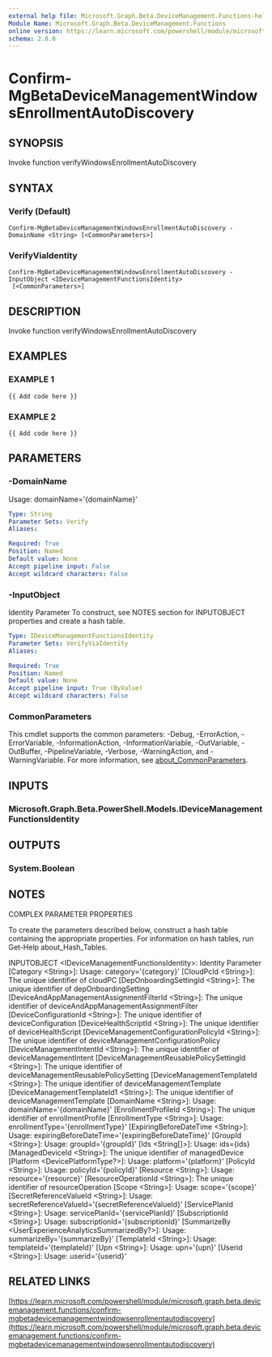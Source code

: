 ```yaml
---
external help file: Microsoft.Graph.Beta.DeviceManagement.Functions-help.xml
Module Name: Microsoft.Graph.Beta.DeviceManagement.Functions
online version: https://learn.microsoft.com/powershell/module/microsoft.graph.beta.devicemanagement.functions/confirm-mgbetadevicemanagementwindowsenrollmentautodiscovery
schema: 2.0.0
---
```


# Confirm-MgBetaDeviceManagementWindowsEnrollmentAutoDiscovery

## SYNOPSIS
Invoke function verifyWindowsEnrollmentAutoDiscovery

## SYNTAX

### Verify (Default)
```
Confirm-MgBetaDeviceManagementWindowsEnrollmentAutoDiscovery -DomainName <String> [<CommonParameters>]
```

### VerifyViaIdentity
```
Confirm-MgBetaDeviceManagementWindowsEnrollmentAutoDiscovery -InputObject <IDeviceManagementFunctionsIdentity>
 [<CommonParameters>]
```

## DESCRIPTION
Invoke function verifyWindowsEnrollmentAutoDiscovery

## EXAMPLES

### EXAMPLE 1
```
{{ Add code here }}
```

### EXAMPLE 2
```
{{ Add code here }}
```

## PARAMETERS

### -DomainName
Usage: domainName='{domainName}'

```yaml
Type: String
Parameter Sets: Verify
Aliases:

Required: True
Position: Named
Default value: None
Accept pipeline input: False
Accept wildcard characters: False
```

### -InputObject
Identity Parameter
To construct, see NOTES section for INPUTOBJECT properties and create a hash table.

```yaml
Type: IDeviceManagementFunctionsIdentity
Parameter Sets: VerifyViaIdentity
Aliases:

Required: True
Position: Named
Default value: None
Accept pipeline input: True (ByValue)
Accept wildcard characters: False
```

### CommonParameters
This cmdlet supports the common parameters: -Debug, -ErrorAction, -ErrorVariable, -InformationAction, -InformationVariable, -OutVariable, -OutBuffer, -PipelineVariable, -Verbose, -WarningAction, and -WarningVariable. For more information, see [about_CommonParameters](http://go.microsoft.com/fwlink/?LinkID=113216).

## INPUTS

### Microsoft.Graph.Beta.PowerShell.Models.IDeviceManagementFunctionsIdentity
## OUTPUTS

### System.Boolean
## NOTES
COMPLEX PARAMETER PROPERTIES

To create the parameters described below, construct a hash table containing the appropriate properties.
For information on hash tables, run Get-Help about_Hash_Tables.

INPUTOBJECT \<IDeviceManagementFunctionsIdentity\>: Identity Parameter
  \[Category \<String\>\]: Usage: category='{category}'
  \[CloudPcId \<String\>\]: The unique identifier of cloudPC
  \[DepOnboardingSettingId \<String\>\]: The unique identifier of depOnboardingSetting
  \[DeviceAndAppManagementAssignmentFilterId \<String\>\]: The unique identifier of deviceAndAppManagementAssignmentFilter
  \[DeviceConfigurationId \<String\>\]: The unique identifier of deviceConfiguration
  \[DeviceHealthScriptId \<String\>\]: The unique identifier of deviceHealthScript
  \[DeviceManagementConfigurationPolicyId \<String\>\]: The unique identifier of deviceManagementConfigurationPolicy
  \[DeviceManagementIntentId \<String\>\]: The unique identifier of deviceManagementIntent
  \[DeviceManagementReusablePolicySettingId \<String\>\]: The unique identifier of deviceManagementReusablePolicySetting
  \[DeviceManagementTemplateId \<String\>\]: The unique identifier of deviceManagementTemplate
  \[DeviceManagementTemplateId1 \<String\>\]: The unique identifier of deviceManagementTemplate
  \[DomainName \<String\>\]: Usage: domainName='{domainName}'
  \[EnrollmentProfileId \<String\>\]: The unique identifier of enrollmentProfile
  \[EnrollmentType \<String\>\]: Usage: enrollmentType='{enrollmentType}'
  \[ExpiringBeforeDateTime \<String\>\]: Usage: expiringBeforeDateTime='{expiringBeforeDateTime}'
  \[GroupId \<String\>\]: Usage: groupId='{groupId}'
  \[Ids \<String\[\]\>\]: Usage: ids={ids}
  \[ManagedDeviceId \<String\>\]: The unique identifier of managedDevice
  \[Platform \<DevicePlatformType?\>\]: Usage: platform='{platform}'
  \[PolicyId \<String\>\]: Usage: policyId='{policyId}'
  \[Resource \<String\>\]: Usage: resource='{resource}'
  \[ResourceOperationId \<String\>\]: The unique identifier of resourceOperation
  \[Scope \<String\>\]: Usage: scope='{scope}'
  \[SecretReferenceValueId \<String\>\]: Usage: secretReferenceValueId='{secretReferenceValueId}'
  \[ServicePlanId \<String\>\]: Usage: servicePlanId='{servicePlanId}'
  \[SubscriptionId \<String\>\]: Usage: subscriptionId='{subscriptionId}'
  \[SummarizeBy \<UserExperienceAnalyticsSummarizedBy?\>\]: Usage: summarizeBy='{summarizeBy}'
  \[TemplateId \<String\>\]: Usage: templateId='{templateId}'
  \[Upn \<String\>\]: Usage: upn='{upn}'
  \[Userid \<String\>\]: Usage: userid='{userid}'

## RELATED LINKS

[https://learn.microsoft.com/powershell/module/microsoft.graph.beta.devicemanagement.functions/confirm-mgbetadevicemanagementwindowsenrollmentautodiscovery](https://learn.microsoft.com/powershell/module/microsoft.graph.beta.devicemanagement.functions/confirm-mgbetadevicemanagementwindowsenrollmentautodiscovery)


